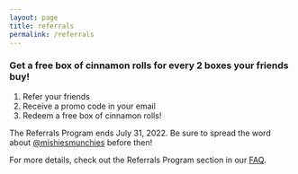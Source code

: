 ```yaml
---
layout: page
title: referrals
permalink: /referrals
---
```


### Get a free box of cinnamon rolls for every 2 boxes your friends buy!
1. Refer your friends
2. Receive a promo code in your email
3. Redeem a free box of cinnamon rolls!

The Referrals Program ends July 31, 2022. Be sure to spread the word about [@mishiesmunchies](https://www.instagram.com/mishiesmunchies/) before then!

For more details, check out the Referrals Program section in our [FAQ](faq).
